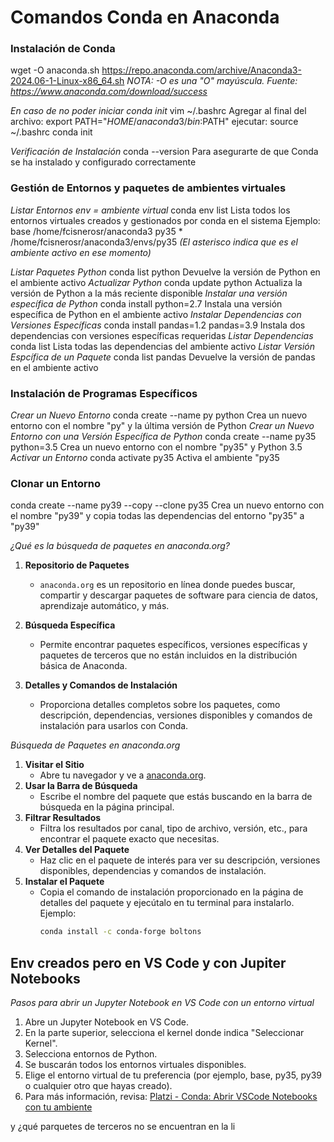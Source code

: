 # Comandos Conda en Anaconda

### Instalación de Conda
wget -O anaconda.sh https://repo.anaconda.com/archive/Anaconda3-2024.06-1-Linux-x86_64.sh
_NOTA: -O es una "O" mayúscula._
_Fuente: https://www.anaconda.com/download/success_

_En caso de no poder iniciar conda init_
vim ~/.bashrc
Agregar al final del archivo:
export PATH="$HOME/anaconda3/bin:$PATH"
ejecutar:
source ~/.bashrc
conda init

_Verificación de Instalación_
conda --version		Para asegurarte de que Conda se ha instalado y configurado correctamente

### Gestión de Entornos y paquetes de ambientes virtuales
_Listar Entornos_
_env = ambiente virtual_
conda env list 		Lista todos los entornos virtuales creados y gestionados por conda en el sistema
Ejemplo:
	base                     /home/fcisnerosr/anaconda3
	py35                  *  /home/fcisnerosr/anaconda3/envs/py35
		_(El asterisco indica que es el ambiente activo en ese momento)_

_Listar Paquetes Python_
conda list python				Devuelve la versión de Python en el ambiente activo
_Actualizar Python_
conda update python				Actualiza la versión de Python a la más reciente disponible
_Instalar una versión específica de Python_
conda install python=2.7			Instala una versión específica de Python en el ambiente activo
_Instalar Dependencias con Versiones Específicas_
conda install pandas=1.2 pandas=3.9		Instala dos dependencias con versiones específicas requeridas
_Listar Dependencias_
conda list					Lista todas las dependencias del ambiente activo
_Listar Versión Espcífica de un Paquete_
conda list pandas				Devuelve la versión de pandas en el ambiente activo

### Instalación de Programas Específicos
_Crear un Nuevo Entorno_
conda create --name py python			Crea un nuevo entorno con el nombre "py" y la última versión de Python
_Crear un Nuevo Entorno con una Versión Específica de Python_
conda create --name py35 python=3.5		Crea un nuevo entorno con el nombre "py35" y Python 3.5
_Activar un Entorno_
conda activate py35				Activa el ambiente "py35

### Clonar un Entorno
conda create --name py39 --copy --clone py35	Crea un nuevo entorno con el nombre "py39" y copia todas las dependencias del entorno "py35" a "py39"

_¿Qué es la búsqueda de paquetes en anaconda.org?_

1. **Repositorio de Paquetes**
   - `anaconda.org` es un repositorio en línea donde puedes buscar, compartir y descargar paquetes de software para ciencia de datos, aprendizaje automático, y más.

2. **Búsqueda Específica**
   - Permite encontrar paquetes específicos, versiones específicas y paquetes de terceros que no están incluidos en la distribución básica de Anaconda.

3. **Detalles y Comandos de Instalación**
   - Proporciona detalles completos sobre los paquetes, como descripción, dependencias, versiones disponibles y comandos de instalación para usarlos con Conda.
   
_Búsqueda de Paquetes en anaconda.org_
1. **Visitar el Sitio**
   - Abre tu navegador y ve a [anaconda.org](https://anaconda.org).
2. **Usar la Barra de Búsqueda**
   - Escribe el nombre del paquete que estás buscando en la barra de búsqueda en la página principal.
3. **Filtrar Resultados**
   - Filtra los resultados por canal, tipo de archivo, versión, etc., para encontrar el paquete exacto que necesitas.
4. **Ver Detalles del Paquete**
   - Haz clic en el paquete de interés para ver su descripción, versiones disponibles, dependencias y comandos de instalación.
5. **Instalar el Paquete**
   - Copia el comando de instalación proporcionado en la página de detalles del paquete y ejecútalo en tu terminal para instalarlo. Ejemplo:
     ```sh
     conda install -c conda-forge boltons
     ```

## Env creados pero en VS Code y con Jupiter Notebooks
_Pasos para abrir un Jupyter Notebook en VS Code con un entorno virtual_

1. Abre un Jupyter Notebook en VS Code.
2. En la parte superior, selecciona el kernel donde indica "Seleccionar Kernel".
3. Selecciona entornos de Python.
4. Se buscarán todos los entornos virtuales disponibles.
5. Elige el entorno virtual de tu preferencia (por ejemplo, base, py35, py39 o cualquier otro que hayas creado).
6. Para más información, revisa: [Platzi - Conda: Abrir VSCode Notebooks con tu ambiente](https://platzi.com/home/clases/2434-jupyter-notebook/40396-conda-abrir-vscode-notebooks-con-tu-ambiente/)

y ¿qué parquetes de terceros no se encuentran en la li
